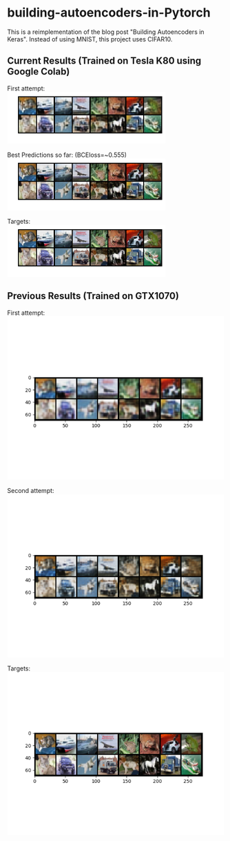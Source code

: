 # building-autoencoders-in-Pytorch
This is a reimplementation of the blog post "Building Autoencoders in Keras". Instead of using MNIST, this project uses CIFAR10.

## Current Results (Trained on Tesla K80 using Google Colab)
First attempt:  
![decode](/weights/colab_predictions.png)

Best Predictions so far: (BCEloss=~0.555)  
![decode](/weights/colab_predictions2.png)

Targets:  
![target](/weights/colab_tar.png)

## Previous Results (Trained on GTX1070)
First attempt:  
![decode](/weights/decoded_img.png)

Second attempt:  
![decode](/weights/decoded_img2.png)

Targets:  
![decode](/weights/target.png)
